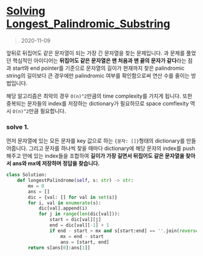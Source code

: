 # [Solving Longest_Palindromic_Substring](https://leetcode.com/problems/longest-palindromic-substring/)

> 2020-11-09

앞뒤로 뒤집어도 같은 문자열이 되는 가장 긴 문자열을 찾는 문제입니다. 과
문제를 풀었던 핵심적인 아이디어는 **뒤집어도 같은 문자열은 맨 처음과 맨 끝의 문자가 같다**라는 점과 
start와 end pointer를 기준으로 문자열의 길이가 현재까지 찾은 palindromic string의 길이보다 큰 경우에만 palindromic 여부를 확인함으로써 연산 수를 줄이는 방법입니다.

해당 알고리즘은 최악의 경우 `O(n)^2`만큼의 time complexity를 가지게 됩니다.
또한 중복되는 문자들의 index를 저장하는 dictionary가 필요하므로 space comflexity 역시 `O(n)^2`만큼 필요합니다.

### solve 1.
먼저 문자열에 있는 모든 문자를 key 값으로 하는 `{문자: []}`형태의 dictionary를 만들어줍니다.
그리고 문자를 하나씩 찾을 때마다 dictionary에 해당 문자의 index를 push해주고 안에 있는 index들을 조합하여 **길이가 가장 길면서 뒤집어도 같은 문자열을 찾아서 ans와 mx에 저장하며 정답을 찾습니다.**
```python
class Solution:
    def longestPalindrome(self, s: str) -> str:
        mx = 0
        ans = []
        dic = {val: [] for val in set(s)}
        for i, val in enumerate(s):
            dic[val].append(i)
            for j in range(len(dic[val])):
                start = dic[val][j]
                end = dic[val][-1] + 1
                if end - start > mx and s[start:end] == ''.join(reversed(s[start:end])):
                    mx = end - start
                    ans = [start, end]
        return s[ans[0]:ans[1]]
```